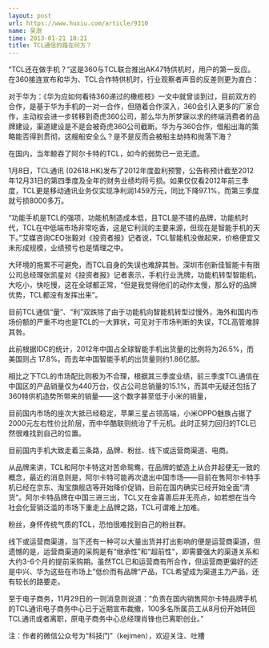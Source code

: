 ```yaml
---
layout: post
url: https://www.huxiu.com/article/9310
name: 吴澍
time: 2013-01-21 10:21
title: TCL通信的路在何方？
---
```

“TCL还在做手机？”这是360与TCL联合推出AK47特供机时，用户的第一反应。在360接连宣布和华为、TCL合作特供机时，行业观察者声音的反差则更为直白：

对于华为：《华为应如何看待360递过的橄榄枝》一文中就曾谈到过，目前双方的合作，是基于华为手机的一对一合作，但随着合作深入，360会引入更多的厂家合作，主动权会进一步转移到奇虎360公司，那么华为所梦寐以求的终端消费者的品牌建设，渠道建设是不是会被奇虎360公司截断。华为与360合作，借船出海的策略能否得到贯彻，这艘船安全么？是不是反而会被船主劫持和抛落下海？

在国内，当年鲸吞了阿尔卡特的TCL，如今的弱势已一览无遗。

1月8日，TCL通讯 (02618.HK)发布了2012年度盈利预警，公告称预计截至2012年12月31日的第四季度及全年的财务业绩均将亏损。如果仅仅看2012年前三季度，TCL更是移动通讯业务仅实现净利润1459万元，同比下降97.1%，而第三季度就亏损8000多万。

“功能手机是TCL的强项，功能机制造成本低，且TCL是不错的品牌，功能机时代，TCL在中低端市场非常吃香，这是它利润的主要来源，但现在是智能手机的天下。”艾媒咨询CEO张毅对《投资者报》记者说，TCL智能机没做起来，价格便宜又未形成规模，业绩预亏也是情理之中。

大环境的拖累不可避免，而TCL自身的失误也难辞其咎。深圳市创新佳智能卡有限公司总经理张凯星对《投资者报》记者表示，手机行业洗牌，功能机转型智能机，大吃小，快吃慢，这在全球都正常，“但是我觉得他们的动作太慢，那么好的品牌优势，TCL都没有发挥出来”。

目前TCL通信“量”、“利”双跌除了由于功能机向智能机转型过慢外，海外和国内市场份额的严重不均也是TCL的一大罪状，可见对于市场判断的失误，TCL高管难辞其咎。

此前根据IDC的统计，2012年中国占全球智能手机出货量的比例将为26.5%，而美国则占 17.8%。而去年中国智能手机的出货量则约1.86亿部。

相比之下TCL的市场配比则极为不合理，根据其三季度业绩，前三季度TCL通信在中国区的产品销量仅为440万台，仅占公司总销量的15.1%，而其中无疑还包括了360特供机造势所带来的销量——这个数字甚至低于小米的销量，

目前国内市场的座次大抵已经稳定，苹果三星占领高端，小米OPPO魅族占据了2000元左右性价比阶层，而中华酷联则统治了千元机。此时正努力回归的TCL已然很难找到自己的位置。

目前国内手机大致走着三条路，品牌、粉丝、线下或运营商渠道、电商。

从品牌来讲，TCL和阿尔卡特这对苦命鸳鸯，在品牌的塑造上从合并起便无一致的概念，最近的消息则是，阿尔卡特可能再次退出中国市场——目前在售阿尔卡特手机已经在京东、淘宝旗舰店等开始降价促销，目前在国内确实已经开始全面“清货”。阿尔卡特品牌在中国三进三出，TCL又在金喜善后并无亮点，如若想在当今社会化营销泛滥的市场下重走上品牌之路，TCL可谓难上加难。

粉丝，身怀传统气质的TCL，恐怕很难找到自己的粉丝群。

线下或运营商渠道，当下还有一种可以大量出货并打出影响的便是运营商渠道，但遗憾的是，运营商渠道的采购是有“继承性”和“超前性"，即需要强大的渠道关系和大约3-6个月的提前采购期。虽然TCL已和运营商有所合作，但运营商更偏好的还是中兴、华为这些在市场上”低价而有品牌“产品，TCL希望成为渠道主力产品，还有较长的路要走。

至于电子商务，11月29日的一则消息则说道：“负责在国内销售阿尔卡特品牌手机的TCL通讯电子商务中心已于近期宣布裁撤，100多名所属员工从8月份开始转回TCL通讯或者离职，原电子商务中心总经理肖锋也已离职创业。”

注：作者的微信公众号为“科技门”（kejimen），欢迎关注、吐槽

